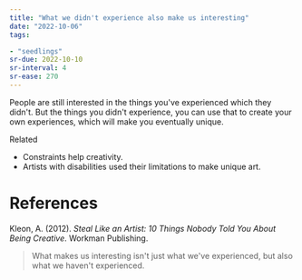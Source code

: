 ```yaml
---
title: "What we didn't experience also make us interesting"
date: "2022-10-06"
tags:

- "seedlings"
sr-due: 2022-10-10
sr-interval: 4
sr-ease: 270
---
```


People are still interested in the things you've experienced which they didn't. But the things you didn't experience, you can use that to create your own experiences, which will make you eventually unique.

Related
- Constraints help creativity.
- Artists with disabilities used their limitations to make unique art.

# References

Kleon, A. (2012). _Steal Like an Artist: 10 Things Nobody Told You About Being Creative_. Workman Publishing.
>What makes us interesting isn't just what we've experienced, but also what we haven't experienced.